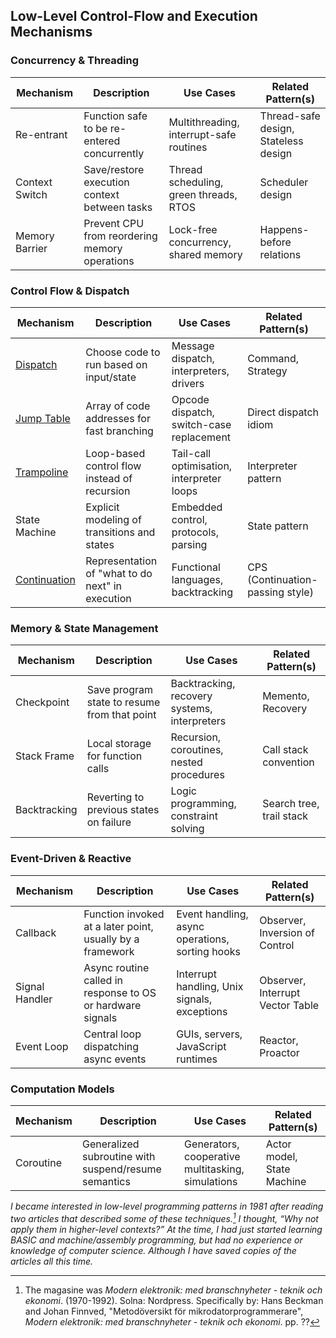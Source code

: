 
## Low-Level Control-Flow and Execution Mechanisms



### Concurrency & Threading
| Mechanism       | Description                                                            | Use Cases                                            | Related Pattern(s)                     |
|-----------------|------------------------------------------------------------------------|------------------------------------------------------|-----------------------------------------|
| Re-entrant      | Function safe to be re-entered concurrently                            | Multithreading, interrupt-safe routines              | Thread-safe design, Stateless design    |
| Context Switch  | Save/restore execution context between tasks                           | Thread scheduling, green threads, RTOS               | Scheduler design                        |
| Memory Barrier  | Prevent CPU from reordering memory operations                          | Lock-free concurrency, shared memory                 | Happens-before relations                |

### Control Flow & Dispatch
| Mechanism       | Description                                                            | Use Cases                                            | Related Pattern(s)                     |
|-----------------|------------------------------------------------------------------------|------------------------------------------------------|-----------------------------------------|
| [Dispatch](./dispatch/)        | Choose code to run based on input/state                                | Message dispatch, interpreters, drivers              | Command, Strategy                        |
| [Jump Table](./jump/)      | Array of code addresses for fast branching                             | Opcode dispatch, switch-case replacement             | Direct dispatch idiom                   |
| [Trampoline](./trampoline/)      | Loop-based control flow instead of recursion                           | Tail-call optimisation, interpreter loops            | Interpreter pattern                     |
| State Machine   | Explicit modeling of transitions and states                            | Embedded control, protocols, parsing                 | State pattern                           |
| [Continuation](./continue)    | Representation of "what to do next" in execution                       | Functional languages, backtracking                   | CPS (Continuation-passing style)        |

### Memory & State Management
| Mechanism       | Description                                                            | Use Cases                                            | Related Pattern(s)                     |
|-----------------|------------------------------------------------------------------------|------------------------------------------------------|-----------------------------------------|
| Checkpoint      | Save program state to resume from that point                           | Backtracking, recovery systems, interpreters         | Memento, Recovery                       |
| Stack Frame     | Local storage for function calls                                        | Recursion, coroutines, nested procedures             | Call stack convention                   |
| Backtracking    | Reverting to previous states on failure                                | Logic programming, constraint solving                | Search tree, trail stack                |

### Event-Driven & Reactive
| Mechanism       | Description                                                            | Use Cases                                            | Related Pattern(s)                     |
|-----------------|------------------------------------------------------------------------|------------------------------------------------------|-----------------------------------------|
| Callback        | Function invoked at a later point, usually by a framework              | Event handling, async operations, sorting hooks      | Observer, Inversion of Control          |
| Signal Handler  | Async routine called in response to OS or hardware signals             | Interrupt handling, Unix signals, exceptions         | Observer, Interrupt Vector Table        |
| Event Loop      | Central loop dispatching async events                                  | GUIs, servers, JavaScript runtimes                   | Reactor, Proactor                       |

### Computation Models
| Mechanism       | Description                                                            | Use Cases                                            | Related Pattern(s)                     |
|-----------------|------------------------------------------------------------------------|------------------------------------------------------|-----------------------------------------|
| Coroutine       | Generalized subroutine with suspend/resume semantics                   | Generators, cooperative multitasking, simulations    | Actor model, State Machine              |


*I became interested in low-level programming patterns in 1981 after reading two articles that described
some of these techniques.[^modern] I thought, “Why not apply them in higher-level contexts?” At the time,
I had just started learning BASIC and machine/assembly programming, but had no experience or knowledge
of computer science. Although I have saved copies of the articles all this time.*

[^modern]: The magasine was *Modern elektronik: med branschnyheter - teknik och ekonomi*. (1970-1992).
Solna: Nordpress. Specifically by: Hans Beckman and Johan Finnved, "Metodöversikt för mikrodatorprogrammerare",
*Modern elektronik: med branschnyheter - teknik och ekonomi*. pp. ??
